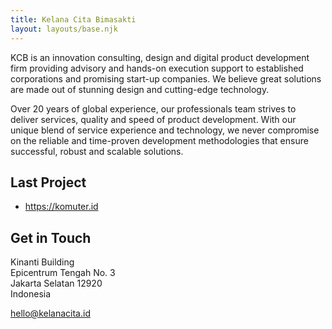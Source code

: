 ```yaml
---
title: Kelana Cita Bimasakti
layout: layouts/base.njk
---
```


KCB is an innovation consulting, design and digital product development firm providing advisory and hands-on execution support to established corporations and promising start-up companies. We believe great solutions are made out of stunning design and cutting-edge technology.

Over 20 years of global experience, our professionals team strives to deliver services, quality and speed of product development. With our unique blend of service experience and technology, we never compromise on the reliable and time-proven development methodologies that ensure successful, robust and scalable solutions.

## Last Project
- <a href="https://kelanacita.id/">https://komuter.id</a>

## Get in Touch
Kinanti Building  
Epicentrum Tengah No. 3  
Jakarta Selatan 12920  
Indonesia

<a href="mailto: hello@kelanacita.id">hello@kelanacita.id</a>
